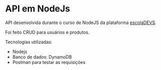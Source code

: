 # API em NodeJs

API desenvolvida durante o curso de NodeJS da plataforma [escolaDEVS](https://www.escoladevs.com/).

Foi feito CRUD para usuários e produtos. 

Tecnologias utilizadas: 

- Nodejs 
- Banco de dados: DynamoDB
- Postman para testar as requisições 
